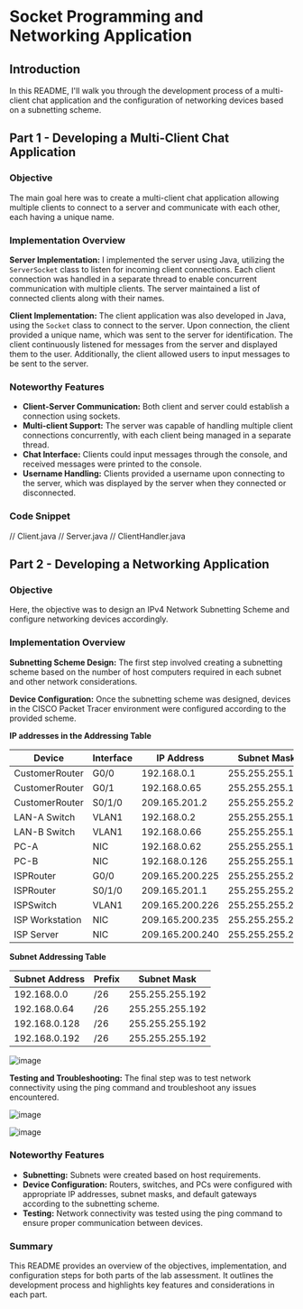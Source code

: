 # Socket Programming and Networking Application

## Introduction
In this README, I'll walk you through the development process of a multi-client chat application and the configuration of networking devices based on a subnetting scheme.

## Part 1 - Developing a Multi-Client Chat Application

### Objective
The main goal here was to create a multi-client chat application allowing multiple clients to connect to a server and communicate with each other, each having a unique name.

### Implementation Overview

**Server Implementation:** I implemented the server using Java, utilizing the `ServerSocket` class to listen for incoming client connections. Each client connection was handled in a separate thread to enable concurrent communication with multiple clients. The server maintained a list of connected clients along with their names.

**Client Implementation:** The client application was also developed in Java, using the `Socket` class to connect to the server. Upon connection, the client provided a unique name, which was sent to the server for identification. The client continuously listened for messages from the server and displayed them to the user. Additionally, the client allowed users to input messages to be sent to the server.

### Noteworthy Features

- **Client-Server Communication:** Both client and server could establish a connection using sockets.
- **Multi-client Support:** The server was capable of handling multiple client connections concurrently, with each client being managed in a separate thread.
- **Chat Interface:** Clients could input messages through the console, and received messages were printed to the console.
- **Username Handling:** Clients provided a username upon connecting to the server, which was displayed by the server when they connected or disconnected.

### Code Snippet

// Client.java
// Server.java
// ClientHandler.java


## Part 2 - Developing a Networking Application

### Objective
Here, the objective was to design an IPv4 Network Subnetting Scheme and configure networking devices accordingly.

### Implementation Overview

**Subnetting Scheme Design:** The first step involved creating a subnetting scheme based on the number of host computers required in each subnet and other network considerations.

**Device Configuration:** Once the subnetting scheme was designed, devices in the CISCO Packet Tracer environment were configured according to the provided scheme.

**IP addresses in the Addressing Table**

| Device          | Interface | IP Address    | Subnet Mask       | Default Gateway |
|-----------------|-----------|---------------|-------------------|-----------------|
| CustomerRouter  | G0/0      | 192.168.0.1   | 255.255.255.192   | N/A             |
| CustomerRouter  | G0/1      | 192.168.0.65  | 255.255.255.192   | N/A             |
| CustomerRouter  | S0/1/0    | 209.165.201.2 | 255.255.255.252   | N/A             |
| LAN-A Switch    | VLAN1     | 192.168.0.2   | 255.255.255.192   | 192.168.0.1     |
| LAN-B Switch    | VLAN1     | 192.168.0.66  | 255.255.255.192   | 192.168.0.65    |
| PC-A            | NIC       | 192.168.0.62  | 255.255.255.192   | 192.168.0.1     |
| PC-B            | NIC       | 192.168.0.126 | 255.255.255.192   | 192.168.0.65    |
| ISPRouter       | G0/0      | 209.165.200.225| 255.255.255.224   | N/A             |
| ISPRouter       | S0/1/0    | 209.165.201.1  | 255.255.255.252   | N/A             |
| ISPSwitch       | VLAN1     | 209.165.200.226| 255.255.255.224   | 209.165.200.225 |
| ISP Workstation | NIC       | 209.165.200.235| 255.255.255.224   | 209.165.200.225 |
| ISP Server      | NIC       | 209.165.200.240| 255.255.255.224   | 209.165.200.225 |

**Subnet Addressing Table**

| Subnet Address | Prefix | Subnet Mask     |
|----------------|--------|-----------------|
| 192.168.0.0    | /26    | 255.255.255.192 |
| 192.168.0.64   | /26    | 255.255.255.192 |
| 192.168.0.128  | /26    | 255.255.255.192 |
| 192.168.0.192  | /26    | 255.255.255.192 |

![image](https://github.com/YADIDidiah24/Projects-/assets/94169481/c38e2a5b-5dec-4c47-8ecc-3e839cfcf28e)

**Testing and Troubleshooting:** The final step was to test network connectivity using the ping command and troubleshoot any issues encountered.


![image](https://github.com/YADIDidiah24/Projects-/assets/94169481/559d2674-2ed5-404a-bf5c-8987042ebb20)

![image](https://github.com/YADIDidiah24/Projects-/assets/94169481/b7729232-d1c9-4c15-9e8e-6e560c8c31df)


### Noteworthy Features

- **Subnetting:** Subnets were created based on host requirements.
- **Device Configuration:** Routers, switches, and PCs were configured with appropriate IP addresses, subnet masks, and default gateways according to the subnetting scheme.
- **Testing:** Network connectivity was tested using the ping command to ensure proper communication between devices.

### Summary
This README provides an overview of the objectives, implementation, and configuration steps for both parts of the lab assessment. It outlines the development process and highlights key features and considerations in each part.
